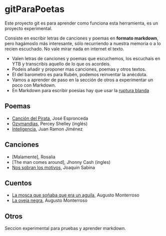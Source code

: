 # gitParaPoetas

Este proyecto git es para aprender como funciona esta herramienta, es un proyecto experimental.

Consiste en escribir letras de canciones y poemas en **formato markdown**, pero hagámoslo más interesante, sólo recurriendo a nuestra memoria o a lo recien escuchado. No vale mirar nada en internet el texto. 
- Valen letras de canciones y poemas que escuchemos, los escuchais en YTB y transcribís aquello de lo que os acordeis. 
- Podeis añadir y proponer mas canciones, poemas y otros textos.
- El del barometro es para Rubén, podemos reinventar la anécdota.
- Vamos a aprender de paso en la sección de otros a experimentar un poco con Markdown.
- En Markdown para escribir poesias hay que usar la [ruptura blanda](https://www.markdowntutorial.com/es/lesson/7/) 


## Poemas

- [Canción del Pirata](poemas/Canci%C3%B3n%20del%20Pirata.md), José Espronceda
- [Ozymandias](poemas/Ozymandias.md), Percey Shelley (inglés)
- [Inteligencia](poemas/Inteligencia.md), Juan Ramon Jiménez


## Canciones

- [Malamente], Rosalia
- [The man comes around], Jhonny Cash (ingles)
- [Nos sobran los motivos](letrasCanciones/Nos%20sobran%20los%20motivos.md), Joaquin Sabina

## Cuentos

- [La mosca que soñaba que era un aguila](cuentos/La%20mosca%20que%20soñaba%20que%20era%20un%20aguila.md), Augusto Monterroso
- [La oveja negra](cuentos/La%20oveja%20negra.md), Augusto Monterroso


## Otros

Seccion experimental para pruebas y aprender markdown.

